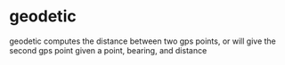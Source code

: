 geodetic
========

geodetic computes the distance between two gps points, or will give the second gps point given a point, bearing, and distance
